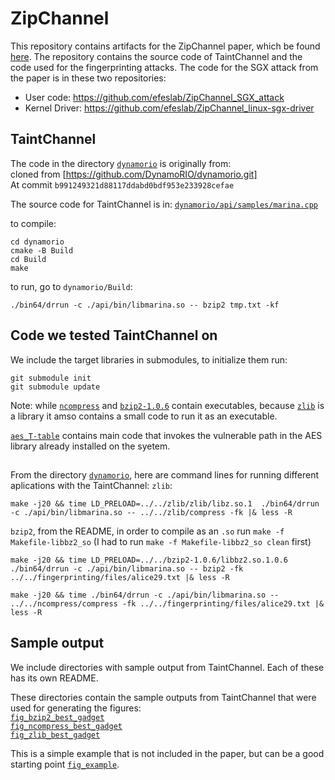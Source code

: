 # ZipChannel
This repository contains artifacts for the ZipChannel paper, which be found [here](https://dsn2024uq.github.io/Proceedings/pdfs/DSN2024-6rvE3SSpzFYmysif75Dkid/410500a223/410500a223.pdf). The repository contains the source code of TaintChannel and the code used for the fingerprinting attacks.
The code for the SGX attack from the paper is in these two repositories:
* User code: https://github.com/efeslab/ZipChannel_SGX_attack
* Kernel Driver: https://github.com/efeslab/ZipChannel_linux-sgx-driver

## TaintChannel
The code in the directory [`dynamorio`](dynamorio) is originally from:  
cloned from	[https://github.com/DynamoRIO/dynamorio.git]  
At commit	`b991249321d88117ddabd0bdf953e233928cefae`

The source code for TaintChannel is in: [`dynamorio/api/samples/marina.cpp`](dynamorio/api/samples/marina.cpp)

to compile:
```
cd dynamorio
cmake -B Build
cd Build
make
```

to run, go to `dynamorio/Build`:
```
./bin64/drrun -c ./api/bin/libmarina.so -- bzip2 tmp.txt -kf
```

## Code we tested TaintChannel on
We include the target libraries in submodules, to initialize them run:
```
git submodule init
git submodule update
```

Note: while [`ncompress`](ncompress) and [`bzip2-1.0.6`](bzip2-1.0.6) contain executables, because [`zlib`](zlib) is a library it amso contains a small code to run it as an executable.

[`aes_T-table`](aes_T-table) contains main code that invokes the vulnerable path in the AES library already installed on the syetem.

## 
From the directory [`dynamorio`](dynamorio), here are command lines for running different aplications with the TaintChannel:
`zlib`:
```
make -j20 && time LD_PRELOAD=../../zlib/zlib/libz.so.1  ./bin64/drrun -c ./api/bin/libmarina.so -- ../../zlib/compress -fk |& less -R
```
`bzip2`, from the README, in order to compile as an `.so` run `make -f Makefile-libbz2_so` (I had to run `make -f Makefile-libbz2_so clean` first)
```
make -j20 && time LD_PRELOAD=../../bzip2-1.0.6/libbz2.so.1.0.6 ./bin64/drrun -c ./api/bin/libmarina.so -- bzip2 -fk ../../fingerprinting/files/alice29.txt |& less -R
```
```
make -j20 && time ./bin64/drrun -c ./api/bin/libmarina.so -- ../../ncompress/compress -fk ../../fingerprinting/files/alice29.txt |& less -R
```

## Sample output
We include directories with sample output from TaintChannel. Each of these has its own README.

These directories contain the sample outputs from TaintChannel that were used for generating the figures:  
[`fig_bzip2_best_gadget`](fig_bzip2_best_gadget)  
[`fig_ncompress_best_gadget`](fig_ncompress_best_gadget)  
[`fig_zlib_best_gadget`](fig_zlib_best_gadget)

This is a simple example that is not included in the paper, but can be a good starting point
[`fig_example`](fig_example).
